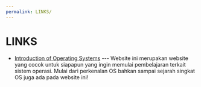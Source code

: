 ```yaml
---
permalink: LINKS/
---
```

# LINKS
* [Introduction of Operating Systems](https://www.geeksforgeeks.org/introduction-of-operating-system-set-1/) ---
  Website ini merupakan website yang cocok untuk siapapun yang ingin memulai pembelajaran terkait sistem operasi. Mulai dari perkenalan OS bahkan sampai sejarah singkat OS juga ada pada website ini!
